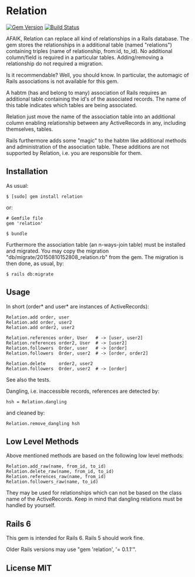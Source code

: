 # Relation
[![Gem Version](https://badge.fury.io/rb/relation.png)](http://badge.fury.io/rb/relation)
[![Build Status](https://travis-ci.org/matique/relation.svg?branch=master)](https://travis-ci.org/matique/relation)


AFAIK, Relation can replace all kind of relationships in a Rails database.
The gem stores the relationships in a additional table (named
"relations") containing
triples (name of relationship, from:id, to_id).
No additional column/field is required in a particular tables.
Adding/removing a relationship do not required a migration.

Is it recommendable? Well, you should know.
In particular, the automagic of Rails associations is not available
for this gem.

A habtm (has and belong to many) association of Rails requires an
additional table containing the id's of the associated records.
The name of this table indicates which tables are being associated.

Relation just move the name of the association table into an additional
column enabling relationship between any ActiveRecords in any,
including themselves, tables.

Rails furthermore adds some "magic" to the habtm like additional methods
and administration of the association table.
These additions are not supported by Relation,
i.e. you are responsible for them.

## Installation

As usual:

    $ [sudo] gem install relation

or:

    # Gemfile file
    gem 'relation'

    $ bundle

Furthermore the association table (an n-ways-join table) must be
installed and migrated.
You may copy the migration "db/migrate/20150810152808_relation.rb"
from the gem.
The migration is then done, as usual, by:

    $ rails db:migrate

## Usage

In short (order* and user* are instances of ActiveRecords):

    Relation.add order, user
    Relation.add order, user2
    Relation.add order2, user2

    Relation.references order, User   # -> [user, user2]
    Relation.references order2, User  # -> [user2]
    Relation.followers  Order, user   # -> [order]
    Relation.followers  Order, user2  # -> [order, order2]

    Relation.delete     order2, user2
    Relation.followers  Order, user2  # -> [order]

See also the tests.

Dangling, i.e. inaccessible records, references are detected by:

    hsh = Relation.dangling

and cleaned by:

    Relation.remove_dangling hsh

## Low Level Methods

Above mentioned methods are based on the following low level methods:

    Relation.add_raw(name, from_id, to_id)
    Relation.delete_raw(name, from_id, to_id)
    Relation.references_raw(name, from_id)
    Relation.followers_raw(name, to_id)

They may be used for relationships which can not be based on the
class name of the ActiveRecords.
Keep in mind that dangling relations must be handled by yourself.

## Rails 6

This gem is intended for Rails 6.
Rails 5 should work fine.

Older Rails versions may use "gem 'relation', '= 0.1.1'".

## License MIT
